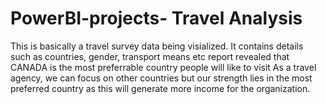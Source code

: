 # PowerBI-projects- Travel Analysis
This is basically a travel survey data being visialized. 
It contains details such as countries, gender, transport means etc
report revealed that CANADA is the most preferrable country people will like to visit 
As a travel agency, we can focus on other countries but our strength lies in the most preferred country as this will generate more income for the organization.
